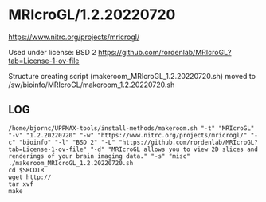 MRIcroGL/1.2.20220720
========================

<https://www.nitrc.org/projects/mricrogl/>

Used under license:
BSD 2
<https://github.com/rordenlab/MRIcroGL?tab=License-1-ov-file>

Structure creating script (makeroom_MRIcroGL_1.2.20220720.sh) moved to /sw/bioinfo/MRIcroGL/makeroom_1.2.20220720.sh

LOG
---

    /home/bjornc/UPPMAX-tools/install-methods/makeroom.sh "-t" "MRIcroGL" "-v" "1.2.20220720" "-w" "https://www.nitrc.org/projects/mricrogl/" "-c" "bioinfo" "-l" "BSD 2" "-L" "https://github.com/rordenlab/MRIcroGL?tab=License-1-ov-file" "-d" "MRIcroGL allows you to view 2D slices and renderings of your brain imaging data." "-s" "misc"
    ./makeroom_MRIcroGL_1.2.20220720.sh
    cd $SRCDIR
    wget http://
    tar xvf 
    make

